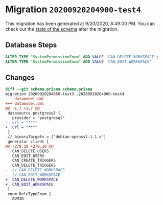 # Migration `20200920204900-test4`

This migration has been generated at 9/20/2020, 8:49:00 PM.
You can check out the [state of the schema](./schema.prisma) after the migration.

## Database Steps

```sql
ALTER TYPE "SystemPermissionEnum" ADD VALUE 'CAN_DELETE_WORKSPACE';
ALTER TYPE "SystemPermissionEnum" ADD VALUE 'CAN_EDIT_WORKSPACE'
```

## Changes

```diff
diff --git schema.prisma schema.prisma
migration 20200920204850-test3..20200920204900-test4
--- datamodel.dml
+++ datamodel.dml
@@ -1,7 +1,7 @@
 datasource postgresql {
   provider = "postgresql"
-  url = "***"
+  url = "***"
 }
 // binaryTargets = ["debian-openssl-1.1.x"]
 generator client {
@@ -279,10 +279,10 @@
   CAN_DELETE_USERS
   CAN_EDIT_USERS
   CAN_CREATE_TRIGGERS
   CAN_DELETE_TRIGGERS
-  // CAN_DELETE_WORKSPACE
-  // CAN_EDIT_WORKSPACE
+  CAN_DELETE_WORKSPACE
+  CAN_EDIT_WORKSPACE
 }
 enum RoleTypeEnum {
   ADMIN
```


